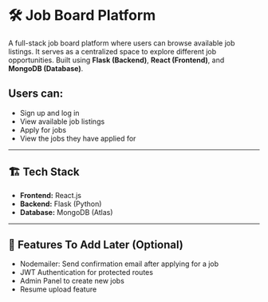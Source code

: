 # 🛠️ Job Board Platform

A full-stack job board platform where users can browse available job listings. It serves as a centralized space to explore different job opportunities. Built using **Flask (Backend)**, **React (Frontend)**, and **MongoDB (Database)**.

## Users can:
- Sign up and log in
- View available job listings
- Apply for jobs
- View the jobs they have applied for

---

## 🏗️ Tech Stack

- **Frontend:** React.js
- **Backend:** Flask (Python)
- **Database:** MongoDB (Atlas)

---

## 🌟 Features To Add Later (Optional)

- Nodemailer: Send confirmation email after applying for a job
- JWT Authentication for protected routes
- Admin Panel to create new jobs
- Resume upload feature
